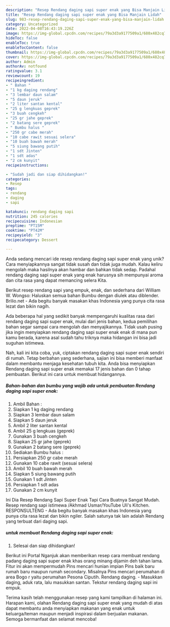 ```yaml
---
description: "Resep Rendang daging sapi super enak yang Bisa Manjain Lidah"
title: "Resep Rendang daging sapi super enak yang Bisa Manjain Lidah"
slug: 983-resep-rendang-daging-sapi-super-enak-yang-bisa-manjain-lidah
category: Uncategorized
date: 2022-04-08T16:43:19.226Z
image: https://img-global.cpcdn.com/recipes/79a3d3a9177509a1/680x482cq70/rendang-daging-sapi-super-enak-foto-resep-utama.jpg
hideToc: false
enableToc: true
enableTocContent: false
thumbnail: https://img-global.cpcdn.com/recipes/79a3d3a9177509a1/680x482cq70/rendang-daging-sapi-super-enak-foto-resep-utama.jpg
cover: https://img-global.cpcdn.com/recipes/79a3d3a9177509a1/680x482cq70/rendang-daging-sapi-super-enak-foto-resep-utama.jpg
author: Admin
authorAv: notfound
ratingvalue: 3.1
reviewcount: 19
recipeingredient:
- " Bahan "
- "1 kg daging rendang"
- "3 lembar daun salam"
- "5 daun jeruk"
- "2 liter santan kental"
- "25 g lengkuas geprek"
- "3 buah cengkeh"
- "25 gr jahe geprek"
- "2 batang sere geprek"
- " Bumbu halus "
- "250 gr cabe merah"
- "10 cabe rawit sesuai selera"
- "10 buah bawah merah"
- "5 siung bawang putih"
- "1 sdt Jinten"
- "1 sdt adas"
- "2 cm kunyit"
recipeinstructions:

- "Sudah jadi dan siap dihidangkan!"
categories:
- Resep
tags:
- rendang
- daging
- sapi

katakunci: rendang daging sapi 
nutrition: 245 calories
recipecuisine: Indonesian
preptime: "PT15M"
cooktime: "PT42M"
recipeyield: "3"
recipecategory: Dessert

---
```





Anda sedang mencari ide resep rendang daging sapi super enak yang unik? Cara menyiapkannya sangat tidak susah dan tidak juga mudah. Kalau keliru mengolah maka hasilnya akan hambar dan bahkan tidak sedap. Padahal rendang daging sapi super enak yang enak harusnya sih mempunyai aroma dan cita rasa yang dapat memancing selera Kita.





Berikut resep rendang sapi yang empuk, enak, dan sederhana dari William W. Wongso: Haluskan semua bahan Bumbu dengan diulek atau diblender. Brilio.net - Ada begitu banyak masakan khas Indonesia yang punya cita rasa lezat dan bikin nagih.

Ada beberapa hal yang sedikit banyak mempengaruhi kualitas rasa dari rendang daging sapi super enak, mulai dari jenis bahan, kedua pemilihan bahan segar sampai cara mengolah dan menyajikannya. Tidak usah pusing jika ingin menyiapkan rendang daging sapi super enak enak di mana pun kamu berada, karena asal sudah tahu triknya maka hidangan ini bisa jadi suguhan istimewa.






Nah, kali ini kita coba, yuk, ciptakan rendang daging sapi super enak sendiri di rumah. Tetap berbahan yang sederhana, sajian ini bisa memberi manfaat dalam membantu menjaga kesehatan tubuh kita. Anda bisa menyiapkan Rendang daging sapi super enak memakai 17 jenis bahan dan 0 tahap pembuatan. Berikut ini cara untuk membuat hidangannya.

<!--inarticleads1-->

##### Bahan-bahan dan bumbu yang wajib ada untuk pembuatan Rendang daging sapi super enak:

1. Ambil  Bahan :
1. Siapkan 1 kg daging rendang
1. Siapkan 3 lembar daun salam
1. Siapkan 5 daun jeruk
1. Ambil 2 liter santan kental
1. Ambil 25 g lengkuas (geprek)
1. Gunakan 3 buah cengkeh
1. Siapkan 25 gr jahe (geprek)
1. Gunakan 2 batang sere (geprek)
1. Sediakan  Bumbu halus :
1. Persiapkan 250 gr cabe merah
1. Gunakan 10 cabe rawit (sesuai selera)
1. Ambil 10 buah bawah merah
1. Siapkan 5 siung bawang putih
1. Gunakan 1 sdt Jinten
1. Persiapkan 1 sdt adas
1. Gunakan 2 cm kunyit


Ini Dia Resep Rendang Sapi Super Enak Tapi Cara Buatnya Sangat Mudah. Resep rendang sapi istimewa /Akhmad Usmar/YouTube Uli&#39;s Kitchen. RESPONSULTENG - Ada begitu banyak masakan khas Indonesia yang punya cita rasa lezat dan bikin ngiler. Salah satunya tak lain adalah Rendang yang terbuat dari daging sapi. 

<!--inarticleads2-->

#####  untuk membuat Rendang daging sapi super enak:


1. Selesai dan siap dihidangkan!

Berikut ini Portal Nganjuk akan memberikan resep cara membuat rendang padang daging sapi super enak khas orang minang dijamin deh tahan lama. Fitur ini akan mempermudah Pins mencari hunian impian Pins baik baru rumah baru maupun rumah secondary. Misalnya Pins mencari perumahan di area Bogo r yaitu perumahan Pesona Ciputih. Rendang daging. - Masukkan daging, aduk rata, lalu masukkan santan. Tekstur rendang daging sapi ini empuk. 

Terima kasih telah menggunakan resep yang kami tampilkan di halaman ini. Harapan kami, olahan Rendang daging sapi super enak yang mudah di atas dapat membantu anda menyiapkan makanan yang enak untuk keluarga/teman maupun menjadi inspirasi dalam berjualan makanan. Semoga bermanfaat dan selamat mencoba!
